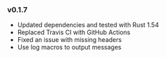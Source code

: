 ### v0.1.7

- Updated dependencies and tested with Rust 1.54
- Replaced Travis CI with GitHub Actions
- Fixed an issue with missing headers
- Use log macros to output messages
